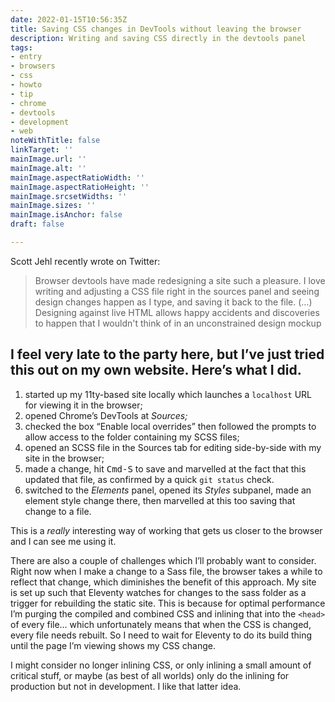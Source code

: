 ```yaml
---
date: 2022-01-15T10:56:35Z
title: Saving CSS changes in DevTools without leaving the browser
description: Writing and saving CSS directly in the devtools panel
tags:
- entry
- browsers
- css
- howto
- tip
- chrome
- devtools
- development
- web
noteWithTitle: false
linkTarget: ''
mainImage.url: ''
mainImage.alt: ''
mainImage.aspectRatioWidth: ''
mainImage.aspectRatioHeight: ''
mainImage.srcsetWidths: ''
mainImage.sizes: ''
mainImage.isAnchor: false
draft: false

---
```

Scott Jehl recently wrote on Twitter:

> Browser devtools have made redesigning a site such a pleasure. I love writing and adjusting a CSS file right in the sources panel and seeing design changes happen as I type, and saving it back to the file. (…) Designing against live HTML allows happy accidents and discoveries to happen that I wouldn't think of in an unconstrained design mockup

I feel very late to the party here, but I’ve just tried this out on my own website. Here’s what I did.
---

1. started up my 11ty-based site locally which launches a `localhost` URL for viewing it in the browser;
2. opened Chrome’s DevTools at _Sources;_
3. checked the box “Enable local overrides” then followed the prompts to allow access to the folder containing my SCSS files;
4. opened an SCSS file in the Sources tab for editing side-by-side with my site in the browser;
5. made a change, hit <kbd>Cmd-S</kbd> to save and marvelled at the fact that this updated that file, as confirmed by a quick `git status` check.
6. switched to the _Elements_ panel, opened its _Styles_ subpanel, made an element style change there, then marvelled at this too saving that change to a file.

This is a _really_ interesting way of working that gets us closer to the browser and I can see me using it. 

There are also a couple of challenges which I’ll probably want to consider. Right now when I make a change to a Sass file, the browser takes a while to reflect that change, which diminishes the benefit of this approach. My site is set up such that Eleventy watches for changes to the sass folder as a trigger for rebuilding the static site. This is because for optimal performance I’m purging the compiled and combined CSS and inlining that into the `<head>` of every file… which unfortunately means that when the CSS is changed, every file needs rebuilt. So I need to wait for Eleventy to do its build thing until the page I’m viewing shows my CSS change.

I might consider no longer inlining CSS, or only inlining a small amount of critical stuff, or maybe (as best of all worlds) only do the inlining for production but not in development. I like that latter idea.

